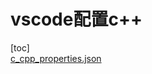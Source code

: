 # vscode配置c++  

[toc]  
[c_cpp_properties.json](https://blog.csdn.net/weixin_40694527/article/details/84251461)  
